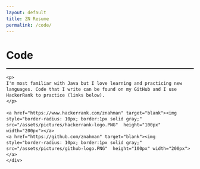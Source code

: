 ```yaml
---
layout: default
title: ZN Resume
permalink: /code/
---
```

<div class="container">
    <h1>Code</h1>
    <hr style="height:2px;border:none;color:#333;background-color:#333;" />
    <div class="well">

    <p>
    I'm most familiar with Java but I love learning and practicing new languages. Code that I write can be found on my GitHub and I use HackerRank to practice (links below).
    </p>

    <a href="https://www.hackerrank.com/znahman" target="blank"><img style="border-radius: 10px; border:1px solid gray;" src="/assets/pictures/hackerrank-logo.PNG"  height="100px" width="200px"></a>
    <a href="https://github.com/znahman" target="blank"><img style="border-radius: 10px; border:1px solid gray;" src="/assets/pictures/github-logo.PNG"  height="100px" width="200px"></a>
    </div>
</div>
